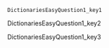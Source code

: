```ngMeta
DictionariesEasyQuestion1_key1
```

DictionariesEasyQuestion1_key2


DictionariesEasyQuestion1_key3


